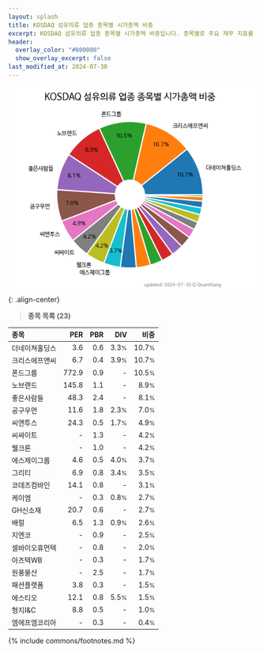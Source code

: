 ```yaml
---
layout: splash
title: KOSDAQ 섬유의류 업종 종목별 시가총액 비중
excerpt: KOSDAQ 섬유의류 업종 종목별 시가총액 비중입니다. 종목별로 주요 재무 지표를 함께 표시합니다.
header:
  overlay_color: "#800000"
  show_overlay_excerpt: false
last_modified_at: 2024-07-30
---
```



![KOSDAQ 섬유의류 업종 종목별 시가총액 비중](/stats/sector/images/kosdaq_업종_섬유의류_종목.png){: .align-center}


> **종목 목록 (23)**<a id="list"></a>

| **종목** | **PER** | **PBR** | **DIV** | **비중** |
| :------- | ------: | ------: | ------: | -------: |
| 더네이쳐홀딩스 | 3.6 | 0.6 | 3.3<small>%</small> | 10.7<small>%</small> |
| 크리스에프앤씨 | 6.7 | 0.4 | 3.9<small>%</small> | 10.7<small>%</small> |
| 폰드그룹 | 772.9 | 0.9 | - | 10.5<small>%</small> |
| 노브랜드 | 145.8 | 1.1 | - | 8.9<small>%</small> |
| 좋은사람들 | 48.3 | 2.4 | - | 8.1<small>%</small> |
| 공구우먼 | 11.6 | 1.8 | 2.3<small>%</small> | 7.0<small>%</small> |
| 씨앤투스 | 24.3 | 0.5 | 1.7<small>%</small> | 4.9<small>%</small> |
| 씨싸이트 | - | 1.3 | - | 4.2<small>%</small> |
| 웰크론 | - | 1.0 | - | 4.2<small>%</small> |
| 에스제이그룹 | 4.6 | 0.5 | 4.0<small>%</small> | 3.7<small>%</small> |
| 그리티 | 6.9 | 0.8 | 3.4<small>%</small> | 3.5<small>%</small> |
| 코데즈컴바인 | 14.1 | 0.8 | - | 3.1<small>%</small> |
| 케이엠 | - | 0.3 | 0.8<small>%</small> | 2.7<small>%</small> |
| GH신소재 | 20.7 | 0.6 | - | 2.7<small>%</small> |
| 배럴 | 6.5 | 1.3 | 0.9<small>%</small> | 2.6<small>%</small> |
| 지엔코 | - | 0.9 | - | 2.5<small>%</small> |
| 셀바이오휴먼텍 | - | 0.8 | - | 2.0<small>%</small> |
| 아즈텍WB | - | 0.3 | - | 1.7<small>%</small> |
| 원풍물산 | - | 2.5 | - | 1.7<small>%</small> |
| 패션플랫폼 | 3.8 | 0.3 | - | 1.5<small>%</small> |
| 에스티오 | 12.1 | 0.8 | 5.5<small>%</small> | 1.5<small>%</small> |
| 형지I&C | 8.8 | 0.5 | - | 1.0<small>%</small> |
| 엠에프엠코리아 | - | 0.3 | - | 0.4<small>%</small> |

{% include commons/footnotes.md %}